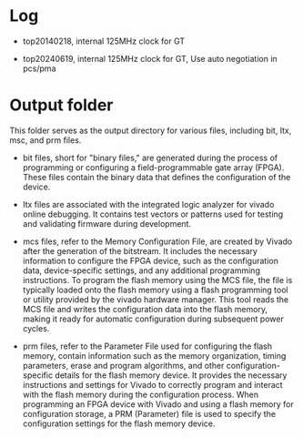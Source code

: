 # Log

- top20140218, internal 125MHz clock for GT

- top20240619, internal 125MHz clock for GT, Use auto negotiation in pcs/pma


# Output folder

This folder serves as the output directory for various files, including bit, ltx, msc, and prm files.

- bit files, short for "binary files," are generated during the process of programming or configuring a field-programmable gate array (FPGA). These files contain the binary data that defines the configuration of the device.

- ltx files are associated with the integrated logic analyzer for vivado online debugging. It contains test vectors or patterns used for testing and validating firmware during development.

- mcs files, refer to the Memory Configuration File,  are created by Vivado after the generation of the bitstream. It includes the necessary information to configure the FPGA device, such as the configuration data, device-specific settings, and any additional programming instructions. To program the flash memory using the MCS file, the file is typically loaded onto the flash memory using a flash programming tool or utility provided by the vivado hardware manager. This tool reads the MCS file and writes the configuration data into the flash memory, making it ready for automatic configuration during subsequent power cycles.

- prm files, refer to the Parameter File used for configuring the flash memory, contain information such as the memory organization, timing parameters, erase and program algorithms, and other configuration-specific details for the flash memory device. It provides the necessary instructions and settings for Vivado to correctly program and interact with the flash memory during the configuration process. When programming an FPGA device with Vivado and using a flash memory for configuration storage, a PRM (Parameter) file is used to specify the configuration settings for the flash memory device.

